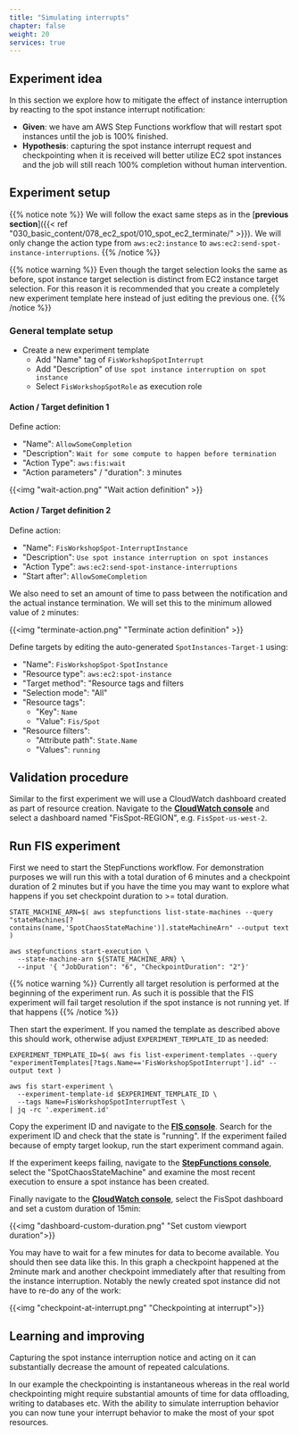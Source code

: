 ```yaml
---
title: "Simulating interrupts"
chapter: false
weight: 20
services: true
---
```



## Experiment idea

In this section we explore how to mitigate the effect of instance interruption by reacting to the spot instance interrupt notification:

* **Given**: we have am AWS Step Functions workflow that will restart spot instances until the job is 100% finished.
* **Hypothesis**: capturing the spot instance interrupt request and checkpointing when it is received will better utilize EC2 spot instances and the job will still reach 100% completion without human intervention.

## Experiment setup

{{% notice note %}}
We will follow the exact same steps as in the [**previous section**]({{< ref "030_basic_content/078_ec2_spot/010_spot_ec2_terminate/" >}}). We will only change the action type from `aws:ec2:instance` to `aws:ec2:send-spot-instance-interruptions`.
{{% /notice %}}

{{% notice warning %}}
Even though the target selection looks the same as before, spot instance target selection is distinct from EC2 instance target selection. For this reason it is recommended that you create a completely new experiment template here instead of just editing the previous one.
{{% /notice %}}


### General template setup

* Create a new experiment template
  * Add "Name" tag of `FisWorkshopSpotInterrupt`
  * Add "Description" of `Use spot instance interruption on spot instance`
  * Select `FisWorkshopSpotRole` as execution role

#### Action / Target definition 1

Define action:

* "Name": `AllowSomeCompletion`
* "Description": `Wait for some compute to happen before termination`
* "Action Type": `aws:fis:wait`
* "Action parameters" / "duration": `3` minutes

{{<img "wait-action.png" "Wait action definition" >}}

#### Action / Target definition 2

Define action:

* "Name": `FisWorkshopSpot-InterruptInstance`
* "Description": `Use spot instance interruption on spot instances`
* "Action Type": `aws:ec2:send-spot-instance-interruptions`
* "Start after": `AllowSomeCompletion`

We also need to set an amount of time to pass between the notification and the actual instance termination. We will set this to the minimum allowed value of `2` minutes:

{{<img "terminate-action.png" "Terminate action definition" >}}

Define targets by editing the auto-generated `SpotInstances-Target-1` using:

* "Name": `FisWorkshopSpot-SpotInstance`
* "Resource type": `aws:ec2:spot-instance`
* "Target method": "Resource tags and filters
* "Selection mode": "All"
* "Resource tags": 
  * "Key": `Name`
  * "Value": `Fis/Spot`
* "Resource filters":
  * "Attribute path": `State.Name`
  * "Values": `running`

## Validation procedure  

Similar to the first experiment we will use a CloudWatch dashboard created as part of resource creation. Navigate to the [**CloudWatch console**](https://console.aws.amazon.com/cloudwatch/home?#dashboards:) and select a dashboard named "FisSpot-REGION", e.g. `FisSpot-us-west-2`. 

## Run FIS experiment

First we need to start the StepFunctions workflow. For demonstration purposes we will run this with a total duration of 6 minutes and a checkpoint duration of 2 minutes but if you have the time you may want to explore what happens if you set checkpoint duration to >= total duration.

```
STATE_MACHINE_ARN=$( aws stepfunctions list-state-machines --query "stateMachines[?contains(name,'SpotChaosStateMachine')].stateMachineArn" --output text )

aws stepfunctions start-execution \
  --state-machine-arn ${STATE_MACHINE_ARN} \
  --input '{ "JobDuration": "6", "CheckpointDuration": "2"}'
```

{{% notice warning %}}
Currently all target resolution is performed at the beginning of the experiment run. As such it is possible that the FIS experiment will fail target resolution if the spot instance is not running yet. If that happens 
{{% /notice %}}

Then start the experiment. If you named the template as described above this should work, otherwise adjust `EXPERIMENT_TEMPLATE_ID` as needed:

```
EXPERIMENT_TEMPLATE_ID=$( aws fis list-experiment-templates --query "experimentTemplates[?tags.Name=='FisWorkshopSpotInterrupt'].id" --output text )

aws fis start-experiment \
  --experiment-template-id $EXPERIMENT_TEMPLATE_ID \
  --tags Name=FisWorkshopSpotInterruptTest \
| jq -rc '.experiment.id'
```

Copy the experiment ID and navigate to the [**FIS console**](https://console.aws.amazon.com/fis/home?#Experiments). Search for the experiment ID and check that the state is "running". If the experiment failed because of empty target lookup, run the start experiment command again.

If the experiment keeps failing, navigate to the [**StepFunctions console**](https://console.aws.amazon.com/states/home?#/statemachines), select the "SpotChaosStateMachine" and examine the most recent execution to ensure a spot instance has been created.

Finally navigate to the [**CloudWatch console**](https://console.aws.amazon.com/cloudwatch/home?#dashboards:), select the FisSpot dashboard and set a custom duration of 15min:

{{<img "dashboard-custom-duration.png" "Set custom viewport duration">}}

You may have to wait for a few minutes for data to become available. You should then see data like this. In this graph a checkpoint happened at the 2minute mark and another checkpoint immediately after that resulting from the instance interruption. Notably the newly created spot instance did not have to re-do any of the work:

{{<img "checkpoint-at-interrupt.png" "Checkpointing at interrupt">}}


## Learning and improving

Capturing the spot instance interruption notice and acting on it can substantially decrease the amount of repeated calculations. 

In our example the checkpointing is instantaneous whereas in the real world checkpointing might require substantial amounts of time for data offloading, writing to databases etc. With the ability to simulate interruption behavior you can now tune your interrupt behavior to make the most of your spot resources. 
